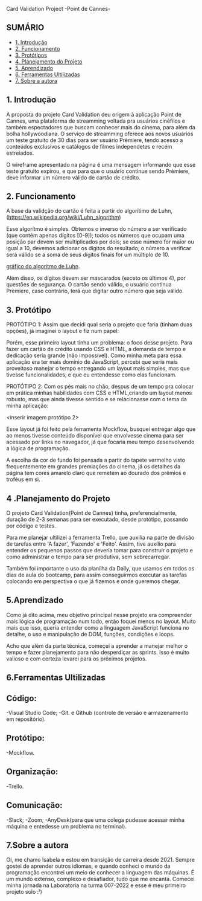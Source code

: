 
Card Validation Project -Point de Cannes-


## SUMÁRIO

- [1. Introdução](#1-Introdução)
- [2. Funcionamento](#2-Funcionamento)
- [3. Protótipos](#3-Protótipos)
- [4. Planejamento do Projeto](#4-Planejamento)
- [5. Aprendizado](#5-O-que-aprendi)
- [6. Ferramentas Ultilizadas ](#6-Ferramentas)
- [7. Sobre a autora](#7-Autora)



## 1. Introdução

A proposta do projeto Card Validation deu origem à aplicação Point de Cannes, uma plataforma de streamming voltada pra usuários cinéfilos e também espectadores que buscam conhecer mais do cinema, para além da bolha hollywoodiana. 
O serviço de streamming oferece aos novos usuários um teste gratuito de 30 dias para ser usuário Prèmiere, tendo acesso a conteúdos exclusivos e catálogos de filmes independetes e recém estreiados.

O wireframe apresentado na página é uma mensagem informando que esse teste gratuito expirou, e que para que o usuário continue sendo Prèmiere, deve informar um número válido de cartão de crédito.


## 2. Funcionamento

A base da validção do cartão é feita a partir do algorítimo de Luhn, (https://en.wikipedia.org/wiki/Luhn_algorithm) 

Esse algorítmo é simples. Obtemos o inverso do número a ser verificado (que
contém apenas dígitos [0-9]); todos os números que ocupam uma posição par devem
ser multiplicados por dois; se esse número for maior ou igual a 10, devemos
adicionar os dígitos do resultado; o número a verificar será válido se a soma de
seus dígitos finais for um múltiplo de 10.

[gráfico do algoritmo de
Luhn](https://www.101computing.net/wp/wp-content/uploads/Luhn-Algorithm.png).

Além disso, os dígitos devem ser mascarados (exceto os últimos 4), por questões de segurança. O cartão sendo válido, o usuário continua Prèmiere, caso contrário, terá que digitar outro número que seja válido.

## 3. Protótipo

PROTÓTIPO 1:
Assim que decidi qual seria o projeto que faria (tinham duas opções), já imaginei o layout e fiz num papel:

Porém, esse primeiro layout tinha um problema: o foco desse projeto. Para fazer um cartão de crédito usando CSS e HTML, a demanda de tempo e dedicação seria grande (não impossível). Como minha meta para essa aplicação era ter mais domínio de JavaScript, percebi que seria mais proveitoso manejar o tempo entregando um layout mais simples, mas que tivesse funcionalidades, e que eu entendesse como elas funcionam.


PROTÓTIPO 2:
Com os pés mais no chão, despus de um tempo pra colocar em prática minhas habilidades com CSS e HTML,criando um layout menos robusto, mas que ainda tivesse sentido e se relacionasse com o tema da minha aplicação:

<inserir imagem protótipo 2>

Esse layout já foi feito pela ferramenta Mockflow, busquei entregar algo que ao menos tivesse conteúdo disponível que envolvesse cinema para ser acessado por links no navegador, já que focaria meu tempo desenvolvendo a lógica de programação.

A escolha da cor de fundo foi pensada a partir do tapete vermelho visto frequentemente em grandes premiações do cinema, já os detalhes da página tem cores amarelo claro que remetem ao dourado dos prêmios e troféus em si. 

## 4 .Planejamento do Projeto

O projeto Card Validation(Point de Cannes) tinha, preferencialmente, duração de 2-3 semanas para ser executado, desde protótipo, passando por código e testes. 

Para me planejar ultilizei a ferramenta Trello, que auxilia na parte de divisão de tarefas entre 'A fazer', 'Fazendo' e 'Feito'. Assim, tive auxílio para entender os pequenos passos que deveria tomar para construir o projeto e como administrar o tempo para ser produtiva, sem sobrecarregar.

Também foi importante o uso da planilha da Daily, que usamos em todos os dias de aula do bootcamp, para assim conseguirmos executar as tarefas colocando em perspectiva o que já fizemos e onde queremos chegar.

## 5.Aprendizado

Como já dito acima, meu objetivo principal nesse projeto era compreender mais lógica de programação num todo, então foquei menos no layout. Muito mais que isso, queria entender como a linguagem JavaScript funciona no detalhe, o uso e manipulação de DOM, funções, condições e loops.

Acho que além da parte técnica, começei a aprender a manejar melhor o tempo e fazer planejamento para não desperdiçar as sprints. Isso é muito valioso e com certeza levarei para os prõximos projetos. 

## 6.Ferramentas Ultilizadas

## Código:
-Visual Studio Code;
-Git. e Github (controle de versão e armazenamento em repositório).

## Protótipo:
-Mockflow.

## Organização:
-Trello.

## Comunicação:
-Slack;
-Zoom;
-AnyDesk(para que uma colega pudesse acessar minha máquina e entedesse um problema no terminal).

## 7.Sobre a autora

Oi, me chamo Isabela e estou em transição de carreira desde 2021. Sempre gostei de aprender outros idiomas, e quando conheci o mundo da programação encontrei um meio de conhecer a linguagem das máquinas. É um mundo extenso, complexo e desafiador, tudo que me encanta. Comecei minha jornada na Laboratoria na turma 007-2022 e esse é meu primeiro projeto solo :⁾)








